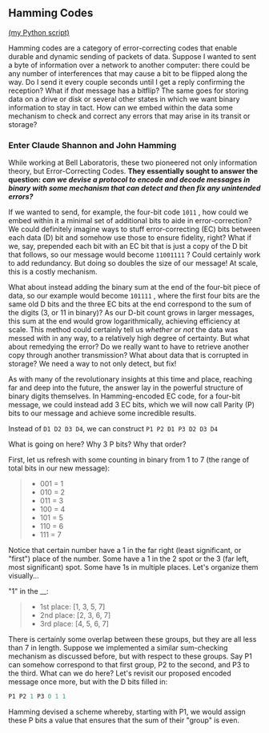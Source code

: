 ## Hamming Codes 

[(my Python script)]([hamming/HammingCodes.py](https://github.com/benmeyersUSC/RandomScripts/blob/main/hamming/HammingCodes.py#L61))

Hamming codes are a category of error-correcting codes that enable durable and dynamic sending of packets of data. Suppose I wanted to sent a byte of information over a network
to another computer: there could be any number of interferences that may cause a bit to be flipped along the way. 
Do I send it every couple seconds until I get a reply confirming
the reception? What if *that* message has a bitflip? The same goes for storing data on a drive or disk or several other states in which we want binary information to stay in tact.
How can we embed within the data some mechanism to check and correct any errors that may arise in its transit or storage?

### Enter Claude Shannon and John Hamming
While working at Bell Laboratoris, these two pioneered not only information theory, but Error-Correcting Codes. 
**They essentially sought to answer the question: *can we devise a protocol to encode and decode messages in binary with some mechanism that can detect and then fix any unintended errors?***


If we wanted to send, for example, the four-bit code ```1011``` , how could we embed within it a minimal set of additional bits to aide in error-correction? We could definitely imagine ways
to stuff error-correcting (EC) bits between each data (D) bit and somehow use those to ensure fidelity, right? What if we, say, prepended each bit with an EC bit that is just a copy of
the D bit that follows, so our message would become ```11001111``` ? Could certainly work to add redundancy. But doing so doubles the size of our message! At scale, this is a costly
mechanism. 

What about instead adding the binary sum at the end of the four-bit piece of data, so our example would become ```101111``` , where the first four bits are the same old D bits and the 
three EC bits at the end correspond to the sum of the digits (3, or 11 in binary)? As our D-bit count grows in larger messages, this sum at the end would grow logarithmically, achieving
efficiency at scale. This method could certainly tell us *whether or not* the data was messed with in any way, to a relatively high degree of certainty. But what about remedying the error?
Do we really want to have to retrieve another copy through another transmission? What about data that is corrupted in storage? We need a way to not only detect, but fix!




As with many of the revolutionary insights at this time and place, reaching far and deep into the future, the answer lay in the powerful structure of binary digits themselves. 
In Hamming-encoded EC code, for a four-bit message, we could instead add 3 EC bits, which we will now call Parity (P) bits to our message and achieve some incredible results. 

Instead of ```D1 D2 D3 D4```, we can construct ```P1 P2 D1 P3 D2 D3 D4```

What is going on here? Why 3 P bits? Why that order?

First, let us refresh with some counting in binary from 1 to 7 (the range of total bits in our new message): 
>- 001 = 1
>- 010 = 2
>- 011 = 3
>- 100 = 4
>- 101 = 5
>- 110 = 6
>- 111 = 7

Notice that certain number have a 1 in the far right (least significant, or "first") place of the number. Some have a 1 in the 2 spot or the 3 (far left, most significant) spot. Some have
1s in multiple places. Let's organize them visually...

"1" in the __:
>- 1st place: [1, 3, 5, 7]
>- 2nd place: [2, 3, 6, 7]
>- 3rd place: [4, 5, 6, 7]

There is certainly some overlap between these groups, but they are all less than 7 in length. Suppose we implemented a similar sum-checking mechanism as discussed before, but with
respect to these groups. Say P1 can somehow correspond to that first group, P2 to the second, and P3 to the third. What can we do here? Let's revisit our proposed encoded message once more, 
but with the D bits filled in:

```python
P1 P2 1 P3 0 1 1
```

Hamming devised a scheme whereby, starting with P1, we would assign these P bits a value that ensures that the sum of their "group" is even.  
